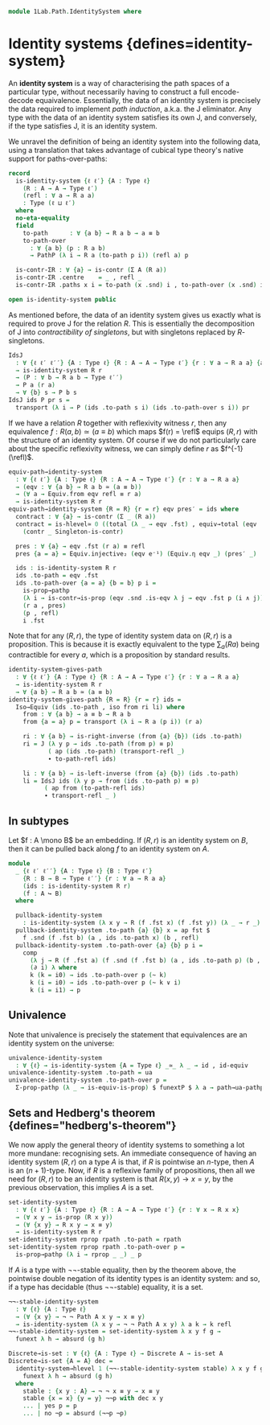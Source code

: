 <!--
```agda
open import 1Lab.Equiv.Embedding
open import 1Lab.Equiv.Fibrewise
open import 1Lab.HLevel.Retracts
open import 1Lab.Type.Sigma
open import 1Lab.Univalence
open import 1Lab.Type.Pi
open import 1Lab.HLevel
open import 1Lab.Equiv
open import 1Lab.Path
open import 1Lab.Type

open import Data.Dec.Base
```
-->

```agda
module 1Lab.Path.IdentitySystem where
```

# Identity systems {defines=identity-system}

An **identity system** is a way of characterising the path spaces of a
particular type, without necessarily having to construct a full
encode-decode equaivalence. Essentially, the data of an identity system
is precisely the data required to implement _path induction_, a.k.a. the
J eliminator. Any type with the data of an identity system satisfies its
own J, and conversely, if the type satisfies J, it is an identity
system.

We unravel the definition of being an identity system into the following
data, using a translation that takes advantage of cubical type theory's
native support for paths-over-paths:

```agda
record
  is-identity-system {ℓ ℓ′} {A : Type ℓ}
    (R : A → A → Type ℓ′)
    (refl : ∀ a → R a a)
    : Type (ℓ ⊔ ℓ′)
  where
  no-eta-equality
  field
    to-path      : ∀ {a b} → R a b → a ≡ b
    to-path-over
      : ∀ {a b} (p : R a b)
      → PathP (λ i → R a (to-path p i)) (refl a) p

  is-contr-ΣR : ∀ {a} → is-contr (Σ A (R a))
  is-contr-ΣR .centre    = _ , refl _
  is-contr-ΣR .paths x i = to-path (x .snd) i , to-path-over (x .snd) i

open is-identity-system public
```

As mentioned before, the data of an identity system gives us exactly
what is required to prove J for the relation $R$. This is essentially
the decomposition of J into _contractibility of singletons_, but with
singletons replaced by $R$-singletons.

```agda
IdsJ
  : ∀ {ℓ ℓ′ ℓ′′} {A : Type ℓ} {R : A → A → Type ℓ′} {r : ∀ a → R a a} {a : A}
  → is-identity-system R r
  → (P : ∀ b → R a b → Type ℓ′′)
  → P a (r a)
  → ∀ {b} s → P b s
IdsJ ids P pr s =
  transport (λ i → P (ids .to-path s i) (ids .to-path-over s i)) pr
```

<!--
```agda
IdsJ-refl
  : ∀ {ℓ ℓ′ ℓ′′} {A : Type ℓ} {R : A → A → Type ℓ′} {r : ∀ a → R a a} {a : A}
  → (ids : is-identity-system R r)
  → (P : ∀ b → R a b → Type ℓ′′)
  → (x : P a (r a))
  → IdsJ ids P x (r a) ≡ x
IdsJ-refl {R = R} {r = r} {a = a} ids P x =
  transport (λ i → P (ids .to-path (r a) i) (ids .to-path-over (r a) i)) x ≡⟨⟩
  subst P′ (λ i → ids .to-path (r a) i , ids .to-path-over (r a) i) x      ≡⟨ ap (λ e → subst P′ e x) lemma ⟩
  subst P′ refl x                                                          ≡⟨ transport-refl x ⟩
  x ∎
  where
    P′ : Σ _ (R a) → Type _
    P′ (b , r) = P b r

    lemma : Σ-pathp (ids .to-path (r a)) (ids .to-path-over (r a)) ≡ refl
    lemma = is-contr→is-set (is-contr-ΣR ids) _ _ _ _

to-path-refl-coh
  : ∀ {ℓ ℓ′} {A : Type ℓ} {R : A → A → Type ℓ′} {r : ∀ a → R a a}
  → (ids : is-identity-system R r)
  → ∀ a
  → (Σ-pathp (ids .to-path (r a)) (ids .to-path-over (r a))) ≡ refl
to-path-refl-coh {r = r} ids a =
  is-contr→is-set (is-contr-ΣR ids) _ _
    (Σ-pathp (ids .to-path (r a)) (ids .to-path-over (r a)))
    refl

to-path-refl
  : ∀ {ℓ ℓ′} {A : Type ℓ} {R : A → A → Type ℓ′} {r : ∀ a → R a a} {a : A}
  → (ids : is-identity-system R r)
  → ids .to-path (r a) ≡ refl
to-path-refl {r = r} {a = a} ids = ap (ap fst) $ to-path-refl-coh ids a
```
-->

If we have a relation $R$ together with reflexivity witness $r$, then
any equivalence $f : R(a, b) \simeq (a \equiv b)$ which maps $f(r) =
\refl$ equips $(R, r)$ with the structure of an identity system. Of
course if we do not particularly care about the specific reflexivity
witness, we can simply define $r$ as $f^{-1}(\refl)$.

```agda
equiv-path→identity-system
  : ∀ {ℓ ℓ′} {A : Type ℓ} {R : A → A → Type ℓ′} {r : ∀ a → R a a}
  → (eqv : ∀ {a b} → R a b ≃ (a ≡ b))
  → (∀ a → Equiv.from eqv refl ≡ r a)
  → is-identity-system R r
equiv-path→identity-system {R = R} {r = r} eqv pres′ = ids where
  contract : ∀ {a} → is-contr (Σ _ (R a))
  contract = is-hlevel≃ 0 ((total (λ _ → eqv .fst) , equiv→total (eqv .snd)))
    (contr _ Singleton-is-contr)

  pres : ∀ {a} → eqv .fst (r a) ≡ refl
  pres {a = a} = Equiv.injective₂ (eqv e⁻¹) (Equiv.η eqv _) (pres′ _)

  ids : is-identity-system R r
  ids .to-path = eqv .fst
  ids .to-path-over {a = a} {b = b} p i =
    is-prop→pathp
    (λ i → is-contr→is-prop (eqv .snd .is-eqv λ j → eqv .fst p (i ∧ j)))
    (r a , pres)
    (p , refl)
    i .fst
```

Note that for any $(R, r)$, the type of identity system data on $(R, r)$
is a proposition. This is because it is exactly equivalent to the type
$\sum_a (R a)$ being contractible for every $a$, which is a proposition
by standard results.

```agda
identity-system-gives-path
  : ∀ {ℓ ℓ′} {A : Type ℓ} {R : A → A → Type ℓ′} {r : ∀ a → R a a}
  → is-identity-system R r
  → ∀ {a b} → R a b ≃ (a ≡ b)
identity-system-gives-path {R = R} {r = r} ids =
  Iso→Equiv (ids .to-path , iso from ri li) where
    from : ∀ {a b} → a ≡ b → R a b
    from {a = a} p = transport (λ i → R a (p i)) (r a)

    ri : ∀ {a b} → is-right-inverse (from {a} {b}) (ids .to-path)
    ri = J (λ y p → ids .to-path (from p) ≡ p)
           ( ap (ids .to-path) (transport-refl _)
           ∙ to-path-refl ids)

    li : ∀ {a b} → is-left-inverse (from {a} {b}) (ids .to-path)
    li = IdsJ ids (λ y p → from (ids .to-path p) ≡ p)
          ( ap from (to-path-refl ids)
          ∙ transport-refl _ )
```

## In subtypes

Let $f : A \mono B$ be an embedding. If $(R, r)$ is an identity system
on $B$, then it can be pulled back along $f$ to an identity system on
$A$.

```agda
module
  _ {ℓ ℓ′ ℓ′′} {A : Type ℓ} {B : Type ℓ′}
    {R : B → B → Type ℓ′′} {r : ∀ a → R a a}
    (ids : is-identity-system R r)
    (f : A ↪ B)
  where

  pullback-identity-system
    : is-identity-system (λ x y → R (f .fst x) (f .fst y)) (λ _ → r _)
  pullback-identity-system .to-path {a} {b} x = ap fst $
    f .snd (f .fst b) (a , ids .to-path x) (b , refl)
  pullback-identity-system .to-path-over {a} {b} p i =
    comp
      (λ j → R (f .fst a) (f .snd (f .fst b) (a , ids .to-path p) (b , refl) i .snd (~ j)))
      (∂ i) λ where
      k (k = i0) → ids .to-path-over p (~ k)
      k (i = i0) → ids .to-path-over p (~ k ∨ i)
      k (i = i1) → p
```

<!--
```agda
module
  _ {ℓ ℓ′} {A : Type ℓ}
    {R S : A → A → Type ℓ′}
    {r : ∀ a → R a a} {s : ∀ a → S a a}
    (ids : is-identity-system R r)
    (eqv : ∀ x y → R x y ≃ S x y)
    (pres : ∀ x → eqv x x .fst (r x) ≡ s x)
  where

  transfer-identity-system : is-identity-system S s
  transfer-identity-system .to-path sab = ids .to-path (Equiv.from (eqv _ _) sab)
  transfer-identity-system .to-path-over {a} {b} p i = hcomp (∂ i) λ where
    j (j = i0) → Equiv.to (eqv _ _) (ids .to-path-over (Equiv.from (eqv _ _) p) i)
    j (i = i0) → pres a j
    j (i = i1) → Equiv.ε (eqv _ _) p j
```
-->

## Univalence

Note that univalence is precisely the statement that equivalences are an
identity system on the universe:

```agda
univalence-identity-system
  : ∀ {ℓ} → is-identity-system {A = Type ℓ} _≃_ λ _ → id , id-equiv
univalence-identity-system .to-path = ua
univalence-identity-system .to-path-over p =
  Σ-prop-pathp (λ _ → is-equiv-is-prop) $ funextP $ λ a → path→ua-pathp p refl
```

<!--
```agda
is-identity-system-is-prop
  : ∀ {ℓ ℓ′} {A : Type ℓ} {R : A → A → Type ℓ′} {r : ∀ a → R a a}
  → is-prop (is-identity-system R r)
is-identity-system-is-prop {A = A} {R} {r} =
  retract→is-hlevel 1 from to cancel λ x y i a → is-contr-is-prop (x a) (y a) i
  where
    to : is-identity-system R r → ∀ x → is-contr (Σ A (R x))
    to ids x = is-contr-ΣR ids

    sys : ∀ (l : ∀ x → is-contr (Σ A (R x))) a b (s : R a b) (i j : I)
        → Partial (∂ i ∨ ~ j) (Σ A (R a))
    sys l a b s i j (j = i0) = l a .centre
    sys l a b s i j (i = i0) = l a .paths (a , r a) j
    sys l a b s i j (i = i1) = l a .paths (b , s) j

    from : (∀ x → is-contr (Σ A (R x))) → is-identity-system R r
    from x .to-path      {a} {b} s i = hcomp (∂ i) (sys x a b s i) .fst
    from x .to-path-over {a} {b} s i = hcomp (∂ i) (sys x a b s i) .snd

    square : ∀ (x : is-identity-system R r) a b (s : R a b)
           → Square {A = Σ A (R a)}
             (λ i → x .to-path (r a) i , x .to-path-over (r a) i)
             (λ i → x .to-path s i , x .to-path-over s i)
             (λ i → x .to-path s i , x .to-path-over s i)
             refl
    square x a b s i j = hcomp (∂ i ∨ ∂ j) λ where
      k (k = i0) → x .to-path s j , x .to-path-over s j
      k (i = i0) → x .to-path s j , x .to-path-over s j
      k (i = i1) → x .to-path s j , x .to-path-over s j
      k (j = i0) → to-path-refl-coh {R = R} {r = r} x a (~ k) i
      k (j = i1) → b , s

    sys′ : ∀ (x : is-identity-system R r) a b (s : R a b) i j k
         → Partial (∂ i ∨ ∂ j ∨ ~ k) (Σ A (R a))
    sys′ x a b s i j k (k = i0) = x .to-path (r a) i , x .to-path-over (r a) i
    sys′ x a b s i j k (i = i0) = hfill (∂ j) k (sys (to x) a b s j)
    sys′ x a b s i j k (i = i1) =
        x .to-path (x .to-path-over s (k ∨ j)) (k ∧ j)
      , x .to-path-over (x .to-path-over s (k ∨ j)) (k ∧ j)
    sys′ x a b s i j k (j = i0) =
        x .to-path (r a) (k ∨ i) , x .to-path-over (r a) (k ∨ i)
    sys′ x a b s i j k (j = i1) = square x a b s i k

    cancel : is-left-inverse from to
    cancel x i .to-path {a} {b} s j      = hcomp (∂ i ∨ ∂ j) (sys′ x a b s i j) .fst
    cancel x i .to-path-over {a} {b} s j = hcomp (∂ i ∨ ∂ j) (sys′ x a b s i j) .snd

instance
  H-Level-is-identity-system
    : ∀ {ℓ ℓ′} {A : Type ℓ} {R : A → A → Type ℓ′} {r : ∀ a → R a a} {n}
    → H-Level (is-identity-system R r) (suc n)
  H-Level-is-identity-system = prop-instance is-identity-system-is-prop

identity-system→hlevel
  : ∀ {ℓ ℓ′} {A : Type ℓ} n {R : A → A → Type ℓ′} {r : ∀ x → R x x}
  → is-identity-system R r
  → (∀ x y → is-hlevel (R x y) n)
  → is-hlevel A (suc n)
identity-system→hlevel zero ids hl x y = ids .to-path (hl _ _ .centre)
identity-system→hlevel (suc n) ids hl x y =
  is-hlevel≃ (suc n) (identity-system-gives-path ids e⁻¹) (hl x y)
```
-->

## Sets and Hedberg's theorem {defines="hedberg's-theorem"}

We now apply the general theory of identity systems to something a lot
more mundane: recognising sets. An immediate consequence of having an
identity system $(R, r)$ on a type $A$ is that, if $R$ is pointwise an
$n$-type, then $A$ is an $(n+1)$-type. Now, if $R$ is a reflexive family
of propositions, then all we need for $(R, r)$ to be an identity system
is that $R(x, y) \to x = y$, by the previous observation, this implies
$A$ is a set.

```agda
set-identity-system
  : ∀ {ℓ ℓ′} {A : Type ℓ} {R : A → A → Type ℓ′} {r : ∀ x → R x x}
  → (∀ x y → is-prop (R x y))
  → (∀ {x y} → R x y → x ≡ y)
  → is-identity-system R r
set-identity-system rprop rpath .to-path = rpath
set-identity-system rprop rpath .to-path-over p =
  is-prop→pathp (λ i → rprop _ _) _ p
```

If $A$ is a type with ¬¬-stable equality, then by the theorem above, the
pointwise double negation of its identity types is an identity system:
and so, if a type has decidable (thus ¬¬-stable) equality, it is a set.

```agda
¬¬-stable-identity-system
  : ∀ {ℓ} {A : Type ℓ}
  → (∀ {x y} → ¬ ¬ Path A x y → x ≡ y)
  → is-identity-system (λ x y → ¬ ¬ Path A x y) λ a k → k refl
¬¬-stable-identity-system = set-identity-system λ x y f g →
  funext λ h → absurd (g h)

Discrete→is-set : ∀ {ℓ} {A : Type ℓ} → Discrete A → is-set A
Discrete→is-set {A = A} dec =
  identity-system→hlevel 1 (¬¬-stable-identity-system stable) λ x y f g →
    funext λ h → absurd (g h)
  where
    stable : {x y : A} → ¬ ¬ x ≡ y → x ≡ y
    stable {x = x} {y = y} ¬¬p with dec x y
    ... | yes p = p
    ... | no ¬p = absurd (¬¬p ¬p)
```

